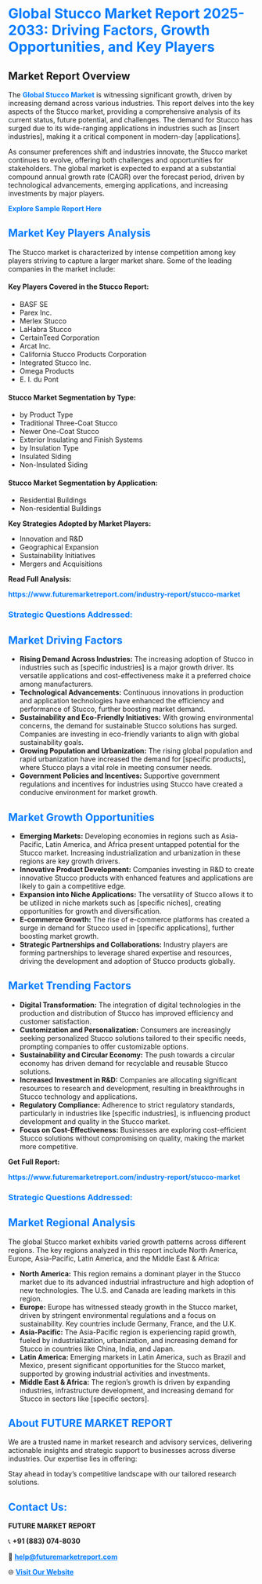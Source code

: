 <h1 style="color: #007BFF;">Global Stucco Market Report 2025-2033: Driving Factors, Growth Opportunities, and Key Players</h1>

<section id="overview">
<h2>Market Report Overview</h2>
<p>The <a href="https://www.futuremarketreport.com/industry-report/stucco-market" style="color: #007BFF; text-decoration: none;"><strong>Global Stucco Market</strong></a> is witnessing significant growth, driven by increasing demand across various industries. This report delves into the key aspects of the Stucco market, providing a comprehensive analysis of its current status, future potential, and challenges. The demand for Stucco has surged due to its wide-ranging applications in industries such as [insert industries], making it a critical component in modern-day [applications].</p>
<p>As consumer preferences shift and industries innovate, the Stucco market continues to evolve, offering both challenges and opportunities for stakeholders. The global market is expected to expand at a substantial compound annual growth rate (CAGR) over the forecast period, driven by technological advancements, emerging applications, and increasing investments by major players.</p>
</section>

<section id="overview">
<p><a href="https://www.futuremarketreport.com/request-sample/reportId=103184" style="color: #007BFF; text-decoration: none;"><strong>Explore Sample Report Here</strong></a></p>
</section>

<section id="key-players">
<h2 style="color: #007BFF;">Market Key Players Analysis</h2>
<p>The Stucco market is characterized by intense competition among key players striving to capture a larger market share. Some of the leading companies in the market include:</p>
<h4>Key Players Covered in the Stucco Report:</h4>
<ul><li>BASF SE</li><li>Parex Inc.</li><li>Merlex Stucco</li><li>LaHabra Stucco</li><li>CertainTeed Corporation</li><li>Arcat Inc.</li><li>California Stucco Products Corporation</li><li>Integrated Stucco Inc.</li><li>Omega Products</li><li>E. I. du Pont</li></ul>
<h4>Stucco Market Segmentation by Type:</h4>
<ul><li>by Product Type</li><li>Traditional Three-Coat Stucco</li><li>Newer One-Coat Stucco</li><li>Exterior Insulating and Finish Systems</li><li>by Insulation Type</li><li>Insulated Siding</li><li>Non-Insulated Siding</li></ul>

<h4>Stucco Market Segmentation by Application:</h4>
<ul><li>Residential Buildings</li><li>Non-residential Buildings</li></ul>
<p><strong>Key Strategies Adopted by Market Players:</strong></p>
<ul>
<li>Innovation and R&D</li>
<li>Geographical Expansion</li>
<li>Sustainability Initiatives</li>
<li>Mergers and Acquisitions</li>
</ul>
</section>

<section>
<p><strong>Read Full Analysis: </strong></p><a href="https://www.futuremarketreport.com/industry-report/stucco-market" style="color: #007BFF; text-decoration: none;"><strong>https://www.futuremarketreport.com/industry-report/stucco-market</strong></a>
<h3 style="color: #007BFF;">Strategic Questions Addressed:</h3>
</section>

<section id="driving-factors">
<h2 style="color: #007BFF;">Market Driving Factors</h2>
<ul>
<li><strong>Rising Demand Across Industries:</strong> The increasing adoption of Stucco in industries such as [specific industries] is a major growth driver. Its versatile applications and cost-effectiveness make it a preferred choice among manufacturers.</li>
<li><strong>Technological Advancements:</strong> Continuous innovations in production and application technologies have enhanced the efficiency and performance of Stucco, further boosting market demand.</li>
<li><strong>Sustainability and Eco-Friendly Initiatives:</strong> With growing environmental concerns, the demand for sustainable Stucco solutions has surged. Companies are investing in eco-friendly variants to align with global sustainability goals.</li>
<li><strong>Growing Population and Urbanization:</strong> The rising global population and rapid urbanization have increased the demand for [specific products], where Stucco plays a vital role in meeting consumer needs.</li>
<li><strong>Government Policies and Incentives:</strong> Supportive government regulations and incentives for industries using Stucco have created a conducive environment for market growth.</li>
</ul>
</section>

<section id="growth-opportunities">
<h2 style="color: #007BFF;">Market Growth Opportunities</h2>
<ul>
<li><strong>Emerging Markets:</strong> Developing economies in regions such as Asia-Pacific, Latin America, and Africa present untapped potential for the Stucco market. Increasing industrialization and urbanization in these regions are key growth drivers.</li>
<li><strong>Innovative Product Development:</strong> Companies investing in R&D to create innovative Stucco products with enhanced features and applications are likely to gain a competitive edge.</li>
<li><strong>Expansion into Niche Applications:</strong> The versatility of Stucco allows it to be utilized in niche markets such as [specific niches], creating opportunities for growth and diversification.</li>
<li><strong>E-commerce Growth:</strong> The rise of e-commerce platforms has created a surge in demand for Stucco used in [specific applications], further boosting market growth.</li>
<li><strong>Strategic Partnerships and Collaborations:</strong> Industry players are forming partnerships to leverage shared expertise and resources, driving the development and adoption of Stucco products globally.</li>
</ul>
</section>

<section id="trending-factors">
<h2 style="color: #007BFF;">Market Trending Factors</h2>
<ul>
<li><strong>Digital Transformation:</strong> The integration of digital technologies in the production and distribution of Stucco has improved efficiency and customer satisfaction.</li>
<li><strong>Customization and Personalization:</strong> Consumers are increasingly seeking personalized Stucco solutions tailored to their specific needs, prompting companies to offer customizable options.</li>
<li><strong>Sustainability and Circular Economy:</strong> The push towards a circular economy has driven demand for recyclable and reusable Stucco solutions.</li>
<li><strong>Increased Investment in R&D:</strong> Companies are allocating significant resources to research and development, resulting in breakthroughs in Stucco technology and applications.</li>
<li><strong>Regulatory Compliance:</strong> Adherence to strict regulatory standards, particularly in industries like [specific industries], is influencing product development and quality in the Stucco market.</li>
<li><strong>Focus on Cost-Effectiveness:</strong> Businesses are exploring cost-efficient Stucco solutions without compromising on quality, making the market more competitive.</li>
</ul>
</section>

<section>
<p><strong>Get Full Report: </strong></p><a href="https://www.futuremarketreport.com/industry-report/stucco-market" style="color: #007BFF; text-decoration: none;"><strong>https://www.futuremarketreport.com/industry-report/stucco-market</strong></a>
<h3 style="color: #007BFF;">Strategic Questions Addressed:</h3>
</section>


<section id="regional-analysis">
<h2 style="color: #007BFF;">Market Regional Analysis</h2>
<p>The global Stucco market exhibits varied growth patterns across different regions. The key regions analyzed in this report include North America, Europe, Asia-Pacific, Latin America, and the Middle East & Africa:</p>
<ul>
<li><strong>North America:</strong> This region remains a dominant player in the Stucco market due to its advanced industrial infrastructure and high adoption of new technologies. The U.S. and Canada are leading markets in this region.</li>
<li><strong>Europe:</strong> Europe has witnessed steady growth in the Stucco market, driven by stringent environmental regulations and a focus on sustainability. Key countries include Germany, France, and the U.K.</li>
<li><strong>Asia-Pacific:</strong> The Asia-Pacific region is experiencing rapid growth, fueled by industrialization, urbanization, and increasing demand for Stucco in countries like China, India, and Japan.</li>
<li><strong>Latin America:</strong> Emerging markets in Latin America, such as Brazil and Mexico, present significant opportunities for the Stucco market, supported by growing industrial activities and investments.</li>
<li><strong>Middle East & Africa:</strong> The region’s growth is driven by expanding industries, infrastructure development, and increasing demand for Stucco in sectors like [specific sectors].</li>
</ul>
</section>

<footer>
<h2 style="color: #007BFF;">About FUTURE MARKET REPORT</h2>
<p>We are a trusted name in market research and advisory services, delivering actionable insights and strategic support to businesses across diverse industries. Our expertise lies in offering:</p>

<p>Stay ahead in today’s competitive landscape with our tailored research solutions.</p>

<h2 style="color: #007BFF;">Contact Us:</h2>
<p><strong>FUTURE MARKET REPORT</strong></p>
<p>📞 <strong>+91 (883) 074-8030</strong></p>
<p>📧 <strong><a href="mailto:help@futuremarketreport.com" style="color: #007BFF;">help@futuremarketreport.com</a></strong></p>
<p>🌐 <strong><a href="https://www.futuremarketreport.com/" style="color: #007BFF;">Visit Our Website</a></strong></p>
</footer>